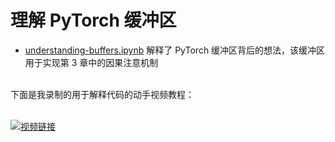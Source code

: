 # 理解 PyTorch 缓冲区

- [understanding-buffers.ipynb](understanding-buffers.zh.ipynb) 解释了 PyTorch 缓冲区背后的想法，该缓冲区用于实现第 3 章中的因果注意机制

<br>
下面是我录制的用于解释代码的动手视频教程：

<br>
<br>

[![视频链接](https://img.youtube.com/vi/PetlIokI9Ao/0.jpg)](https://www.youtube.com/watch?v=PetlIokI9Ao)